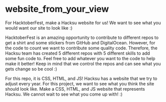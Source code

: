 # website_from_your_view
For HacktoberFest, make a Hacksu website for us! We want to see what you would want our site to look like :)


HacktoberFest is an amazing opportunity to contribute to different repos to get a shirt and some stickers from GitHub and DigitalOcean. However, for the code to count we want to contribute some quality code. Therefore, the Hacksu team has created 5 different repos with 5 different skills to add some fun code to. Feel free to add whatever you want to the code to help make it better! Keep in mind that we control the repos and can see what you gets change so be cool :)


For this repo, it is CSS, HTML, and JS! Hacksu has a website that we try to adjust every year. For this project, we want to see what you think the site should look like. Make a CSS, HTML, and JS website that represents Hacksu. We cannot wait to see what you come up with! :)
